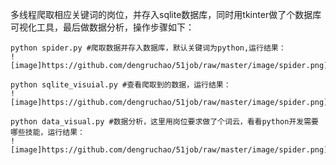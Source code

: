 多线程爬取相应关键词的岗位，并存入sqlite数据库，同时用tkinter做了个数据库可视化工具，最后做数据分析，操作步骤如下：

    python spider.py #爬取数据并存入数据库，默认关键词为python,运行结果：
    ![image]https://github.com/dengruchao/51job/raw/master/image/spider.png)
    
    python sqlite_visuial.py #查看爬取到的数据，运行结果：
    ![image]https://github.com/dengruchao/51job/raw/master/image/spider.png)
    
    python data_visual.py #数据分析，这里用岗位要求做了个词云，看看python开发需要哪些技能，运行结果：
    ![image]https://github.com/dengruchao/51job/raw/master/image/spider.png)
